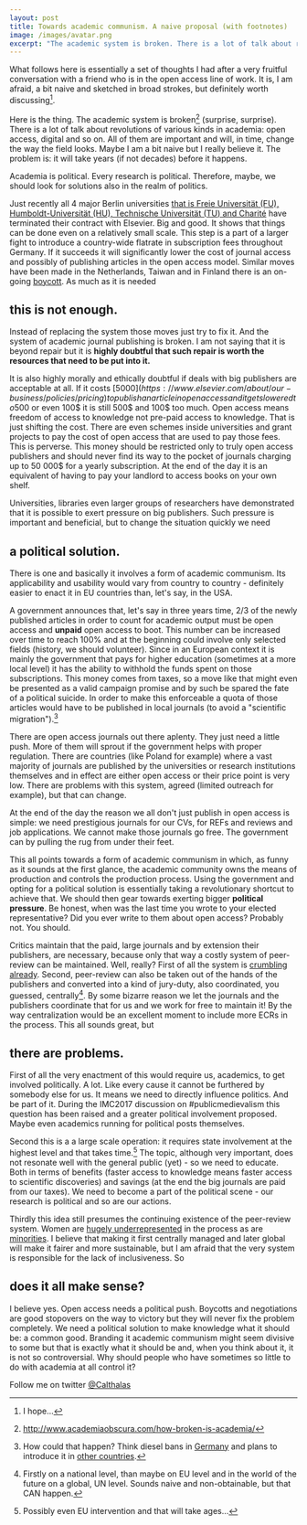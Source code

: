 ```yaml
---
layout: post
title: Towards academic communism. A naive proposal (with footnotes)
image: /images/avatar.png
excerpt: "The academic system is broken. There is a lot of talk about revolutions of various kinds in academia: open access, digital and so on. All of them are important and will, in time, change the way the field looks. Maybe I am a bit naive but I really believe it. The problem is: it will take years if not decades before it happens. Academia is political. Every research is political. Therefore, maybe, we should look for solutions also in the realm of politics."
---
```


What follows here is essentially a set of thoughts I had after a very fruitful conversation with a friend who is in the open access line of work. It is, I am afraid, a bit naive and sketched in broad strokes, but definitely worth discussing[^1].

Here is the thing. The academic system is broken[^2] (surprise, surprise). There is a lot of talk about revolutions of various kinds in academia: open access, digital and so on. All of them are important and will, in time, change the way the field looks. Maybe I am a bit naive but I really believe it. The problem is: it will take years (if not decades) before it happens.

Academia is political. Every research is political. Therefore, maybe, we should look for solutions also in the realm of politics.

Just recently all 4 major Berlin universities [that is Freie Universität (FU), Humboldt-Universität (HU), Technische Universität (TU) and Charité](http://www.berliner-zeitung.de/27926974) have terminated their contract with Elsevier. Big and good. It shows that things can be done even on a relatively small scale. This step is a part of a larger fight to introduce a country-wide flatrate in subscription fees throughout Germany. If it succeeds it will significantly lower the cost of journal access and possibly of publishing articles in the open access model. Similar moves have been made in the Netherlands, Taiwan and in Finland there is an on-going [boycott](http://www.nodealnoreview.org/#statement). As much as it is needed

## this is not enough.

Instead of replacing the system those moves just try to fix it. And the system of academic journal publishing is broken. I am not saying that it is beyond repair but it is **highly doubtful that such repair is worth the resources that need to be put into it.**

It is also highly morally and ethically doubtful if deals with big publishers are acceptable at all. If it costs [5000$](https://www.elsevier.com/about/our-business/policies/pricing) to publish an article in open access and it gets lowered to 500$ or even 100$ it is still 500$ and 100$ too much. Open access means freedom of access to knowledge not pre-paid access to knowledge. That is just shifting the cost. There are even schemes inside universities and grant projects to pay the cost of open access that are used to pay those fees. This is perverse. This money should be restricted only to truly open access publishers and should never find its way to the pocket of journals charging up to 50 000$ for a yearly subscription. At the end of the day it is an equivalent of having to pay your landlord to access books on your own shelf.

Universities, libraries even larger groups of researchers have demonstrated that it is possible to exert pressure on big publishers. Such pressure is important and beneficial, but to change the situation quickly we need

## a political solution.

There is one and basically it involves a form of academic communism. Its applicability and usability would vary from country to country - definitely easier to enact it in EU countries than, let's say, in the USA.

A government announces that, let's say in three years time, 2/3 of the newly published articles in order to count for academic output must be open access and **unpaid** open access to boot. This number can be increased over time to reach 100% and at the beginning could involve only selected fields (history, we should volunteer). Since in an European context it is mainly the government that pays for higher education (sometimes at a more local level) it has the ability to withhold the funds spent on those subscriptions. This money comes from taxes, so a move like that might even be presented as a valid campaign promise and by such be spared the fate of a political suicide. In order to make this enforceable a quota of those articles would have to be published in local journals (to avoid a "scientific migration").[^3]

There are open access journals out there aplenty. They just need a little push. More of them will sprout if the government helps with proper regulation. There are countries (like Poland for example) where a vast majority of journals are published by the universities or research institutions themselves and in effect are either open access or their price point is very low. There are problems with this system, agreed (limited outreach for example), but that can change.

At the end of the day the reason we all don't just publish in open access is simple: we need prestigious journals for our CVs, for REFs and reviews and job applications. We cannot make those journals go free. The government can by pulling the rug from under their feet.

This all points towards a form of academic communism in which, as funny as it sounds at the first glance, the academic community owns the means of production and controls the production process. Using the government and opting for a political solution is essentially taking a revolutionary shortcut to achieve that. We should then gear towards exerting bigger **political pressure**. Be honest, when was the last time you wrote to your elected representative? Did you ever write to them about open access? Probably not. You should.

Critics maintain that the paid, large journals and by extension their publishers, are necessary, because only that way a costly system of peer-review can be maintained. Well, really? First of all the system is [crumbling already](https://www.nature.com/news/open-access-is-tiring-out-peer-reviewers-1.16403). Second, peer-review can also be taken out of the hands of the publishers and converted into a kind of jury-duty, also coordinated, you guessed, centrally[^4]. By some bizarre reason we let the journals and the publishers coordinate that for us and we work for free to maintain it! By the way centralization would be an excellent moment to include more ECRs in the process. This all sounds great, but

## there are problems.

First of all the very enactment of this would require us, academics, to get involved politically. A lot. Like every cause it cannot be furthered by somebody else for us. It means we need to directly influence politics. And be part of it. During the IMC2017 discussion on #publicmedievalism this question has been raised and a greater political involvement proposed. Maybe even academics running for political posts themselves.

Second this is a a large scale operation: it requires state involvement at the highest level and that takes time.[^5] The topic, although very important, does not resonate well with the general public (yet) - so we need to educate. Both in terms of benefits (faster access to knowledge means faster access to scientific discoveries) and savings (at the end the big journals are paid from our taxes). We need to become a part of the political scene - our research is political and so are our actions.

Thirdly this idea still presumes the continuing existence of the peer-review system. Women are [hugely underrepresented](http://www.popsci.com/women-are-asked-to-review-fewer-studies-especially-by-men) in the process as are [minorities](https://arstechnica.com/science/2016/06/implicit-bias-still-hinders-minority-researchers/). I believe that making it first centrally managed and later global will make it fairer and more sustainable, but I am afraid that the very system is responsible for the lack of inclusiveness. So 

## does it all make sense?

I believe yes. Open access needs a political push. Boycotts and negotiations are good stopovers on the way to victory but they will never fix the problem completely. We need a political solution to make knowledge what it should be: a common good. Branding it academic communism might seem divisive to some but that is exactly what it should be and, when you think about it, it is not so controversial. Why should people who have sometimes so little to do with academia at all control it?

Follow me on twitter [@Calthalas](https://twitter.com/Calthalas)

[^1]: I hope...
[^2]: http://www.academiaobscura.com/how-broken-is-academia/
[^3]: How could that happen? Think diesel bans in [Germany](https://www.theguardian.com/cities/2017/apr/13/death-of-diesel-wonder-fuel-new-asbestos) and plans to introduce it in [other countries](https://www.technologyreview.com/s/604059/europe-is-dead-serious-about-killing-off-diesel-cars/).
[^4]: Firstly on a national level, than maybe on EU level and in the world of the future on a global, UN level. Sounds naive and non-obtainable, but that CAN happen.
[^5]: Possibly even EU intervention and that will take ages...
